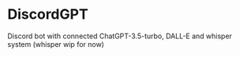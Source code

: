 # DiscordGPT
Discord bot with connected ChatGPT-3.5-turbo, DALL-E and whisper system (whisper wip for now)
